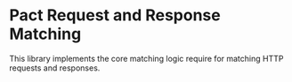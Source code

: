 # Pact Request and Response Matching

This library implements the core matching logic require for matching HTTP requests and responses.
